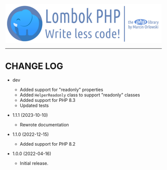 ![Lombok PHP - write less code!](artwork/lombok-php-logo.png)

---

# CHANGE LOG #

* dev
  * Added support for "readonly" properties
  * Added `HelperReadonly` class to support "readonly" classes
  * Added support for PHP 8.3
  * Updated tests


* 1.1.1 (2023-10-10)
  * Rewrote documentation


* 1.1.0 (2022-12-15)
  * Added support for PHP 8.2


* 1.0.0 (2022-04-16)
  * Initial release.
